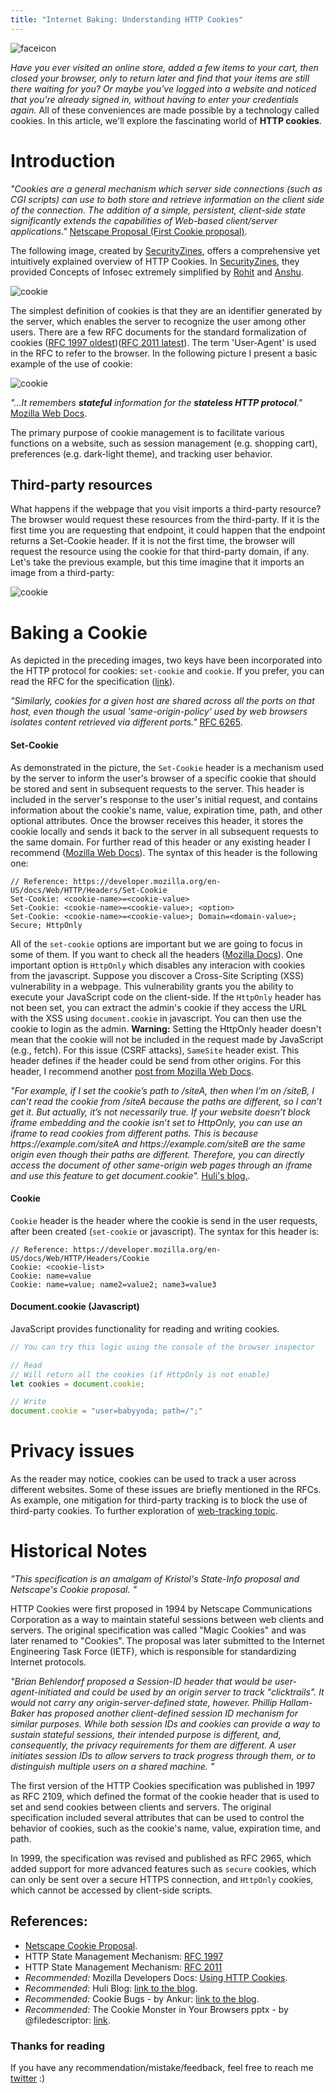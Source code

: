 ```yaml
---
title: "Internet Baking: Understanding HTTP Cookies"
---
```

<div class="balloon_l">
  <div class="faceicon"><img src="../icon/cookie_monster.png" alt="faceicon" ></div>
  <p class="says">
  <i>Have you ever visited an online store, added a few items to your cart, then closed your browser, only to return later and find that your items are still there waiting for you? Or maybe you've logged into a website and noticed that you're already signed in, without having to enter your credentials again.</i> All of these conveniences are made possible by a technology called cookies. In this article, we'll explore the fascinating world of <b>HTTP cookies</b>.
  </p>
</div>

# Introduction 

<div class="column" title="Cookie Definition">
  <div style="overflow: hidden">
    <div style="float: left;">
      <i>
        "Cookies are a general mechanism which server side connections (such as CGI scripts) can use to both store and retrieve information on the client side of the connection. The addition of a simple, persistent, client-side state significantly extends the capabilities of Web-based client/server applications."
        </i>
        <a href='https://web.archive.org/web/20020803110822/wp.netscape.com/newsref/std/cookie_spec.html'>Netscape Proposal (First Cookie proposal)</a>.
    </div>
  </div>
</div>

The following image, created by [SecurityZines](https://securityzines.com/), offers a comprehensive yet intuitively explained overview of HTTP Cookies. In [SecurityZines](https://securityzines.com/), they provided Concepts of Infosec extremely simplified by [Rohit](https://twitter.com/sec_r0) and [Anshu](https://twitter.com/0x1shu/).

![cookie](/web.today/cookies/http_cookie.jpeg)

The simplest definition of cookies is that they are an identifier generated by the server, which enables the server to recognize the user among other users. There are a few RFC documents for the standard formalization of cookies ([RFC 1997 oldest](https://www.rfc-editor.org/rfc/rfc2109))([RFC 2011 latest](https://www.rfc-editor.org/rfc/rfc6265.html)). The term 'User-Agent' is used in the RFC to refer to the browser. In the following picture I present a basic example of the use of cookie:


![cookie](/advanced/web.tracking/cookie.svg)
<div class="column" title="Cookie Definition">
  <div style="overflow: hidden">
    <div style="float: left;">
      <i>
         "...It remembers <b>stateful</b> information for the <b>stateless HTTP protocol</b>."
        </i>
        <a href='https://developer.mozilla.org/en-US/docs/Web/HTTP/Cookies'>Mozilla Web Docs</a>.
    </div>
  </div>
</div>

The primary purpose of cookie management is to facilitate various functions on a website, such as session management (e.g. shopping cart), preferences (e.g. dark-light theme), and tracking user behavior.


## Third-party resources

What happens if the webpage that you visit imports a third-party resource? The browser would request these resources from the third-party. If it is the first time you are requesting that endpoint, it could happen that the endpoint returns a Set-Cookie header. If it is not the first time, the browser will request the resource using the cookie for that third-party domain, if any. Let's take the previous example, but this time imagine that it imports an image from a third-party:

![cookie](/advanced/web.tracking/third-party-resource.svg)


# Baking a Cookie

As depicted in the preceding images, two keys have been incorporated into the HTTP protocol for cookies: `set-cookie` and `cookie`. If you prefer, you can read the RFC for the specification ([link](https://www.rfc-editor.org/rfc/rfc6265.html)). 

<div class="column" title="Cookie Key">
  <div style="overflow: hidden">
    <div style="float: left;">
      <i>
         "Similarly, cookies for a given host are shared across all the ports on that host, even though the usual 'same-origin-policy' used by web browsers isolates content retrieved via different ports."
        </i>
        <a href='https://www.rfc-editor.org/rfc/rfc6265.html'>RFC 6265</a>.
    </div>
  </div>
</div>


#### Set-Cookie

As demonstrated in the picture, the `Set-Cookie` header is a mechanism used by the server to inform the user's browser of a specific cookie that should be stored and sent in subsequent requests to the server. This header is included in the server's response to the user's initial request, and contains information about the cookie's name, value, expiration time, path, and other optional attributes. Once the browser receives this header, it stores the cookie locally and sends it back to the server in all subsequent requests to the same domain. For further read of this header or any existing header I recommend ([Mozilla Web Docs](https://developer.mozilla.org/en-US/docs/Web/HTTP/Headers/Set-Cookie)). The syntax of this header is the following one: 

```
// Reference: https://developer.mozilla.org/en-US/docs/Web/HTTP/Headers/Set-Cookie
Set-Cookie: <cookie-name>=<cookie-value>
Set-Cookie: <cookie-name>=<cookie-value>; <option>
Set-Cookie: <cookie-name>=<cookie-value>; Domain=<domain-value>; Secure; HttpOnly
```

All of the `set-cookie` options are important but we are going to focus in some of them. If you want to check all the headers ([Mozilla Docs](https://developer.mozilla.org/en-US/docs/Web/HTTP/Headers/Set-Cookie)). One important option is `HttpOnly` which disables any interacion with cookies from the javascript. Suppose you discover a Cross-Site Scripting (XSS) vulnerability in a webpage. This vulnerability grants you the ability to execute your JavaScript code on the client-side. If the `HttpOnly` header has not been set, you can extract the admin's cookie if they access the URL with the XSS using `document.cookie` in javascript. You can then use the cookie to login as the admin. **Warning:** Setting the HttpOnly header doesn't mean that the cookie will not be included in the request made by JavaScript (e.g., fetch). For this issue (CSRF attacks), `SameSite` header exist. This header defines if the header could be send from other origins. For this header, I recommend another [post from Mozilla Web Docs](https://developer.mozilla.org/en-US/docs/Web/HTTP/Headers/Set-Cookie/SameSite).

<div class="column" title="Reading Cookies from Different Paths (Huli)">
  <div style="overflow: hidden">
    <div style="float: left;">
      <i>
        "For example, if I set the cookie’s path to /siteA, then when I’m on /siteB, I can’t read the cookie from /siteA because the paths are different, so I can’t get it. But actually, it’s not necessarily true. If your website doesn’t block iframe embedding and the cookie isn’t set to HttpOnly, you can use an iframe to read cookies from different paths. This is because https://example.com/siteA and https://example.com/siteB are the same origin even though their paths are different. Therefore, you can directly access the document of other same-origin web pages through an iframe and use this feature to get document.cookie".
      </i>
      <a href='https://blog.huli.tw/2021/10/25/en/learn-frontend-from-security-pov/#reading-cookies-from-different-paths'>Huli's blog.</a>.
    </div>
  </div>
</div>

#### Cookie

`Cookie` header is the header where the cookie is send in the user requests, after been created (`set-cookie` or javascript). The syntax for this header is:

```
// Reference: https://developer.mozilla.org/en-US/docs/Web/HTTP/Headers/Cookie
Cookie: <cookie-list>
Cookie: name=value
Cookie: name=value; name2=value2; name3=value3
```

#### Document.cookie (Javascript)

JavaScript provides functionality for reading and writing cookies.

```javascript
// You can try this logic using the console of the browser inspector

// Read
// Will return all the cookies (if HttpOnly is not enable)
let cookies = document.cookie;

// Write
document.cookie = "user=babyyoda; path=/";"
```

# Privacy issues


As the reader may notice, cookies can be used to track a user across different websites. Some of these issues are briefly mentioned in the RFCs. As example, one mitigation for third-party tracking is to block the use of third-party cookies. To further exploration of [web-tracking topic](/advanced/web.tracking).


# Historical Notes 

<div class="column" title="RFC 1997">
  <div style="overflow: hidden">
    <div style="float: left;">
      <i>
      "This specification is an amalgam of Kristol's State-Info proposal and Netscape's Cookie proposal. "  
        </i>
    </div>
  </div>
</div>

HTTP Cookies were first proposed in 1994 by Netscape Communications Corporation as a way to maintain stateful sessions between web clients and servers. The original specification was called "Magic Cookies" and was later renamed to "Cookies". The proposal was later submitted to the Internet Engineering Task Force (IETF), which is responsible for standardizing Internet protocols.

<div class="column" title="Similar proposal (RFC 1997)">
  <div style="overflow: hidden">
    <div style="float: left;">
      <i>"Brian Behlendorf proposed a Session-ID header that would be user-
   agent-initiated and could be used by an origin server to track
   "clicktrails".  It would not carry any origin-server-defined state,
   however.  Phillip Hallam-Baker has proposed another client-defined
   session ID mechanism for similar purposes.
   While both session IDs and cookies can provide a way to sustain
   stateful sessions, their intended purpose is different, and,
   consequently, the privacy requirements for them are different.  A
   user initiates session IDs to allow servers to track progress through
   them, or to distinguish multiple users on a shared machine.
        "</i>
    </div>
  </div>
</div>


The first version of the HTTP Cookies specification was published in 1997 as RFC 2109, which defined the format of the cookie header that is used to set and send cookies between clients and servers. The original specification included several attributes that can be used to control the behavior of cookies, such as the cookie's name, value, expiration time, and path.

In 1999, the specification was revised and published as RFC 2965, which added support for more advanced features such as `secure` cookies, which can only be sent over a secure HTTPS connection, and `HttpOnly` cookies, which cannot be accessed by client-side scripts.


## References:

- [Netscape Cookie Proposal](https://web.archive.org/web/20020803110822/wp.netscape.com/newsref/std/cookie_spec.html).
- HTTP State Management Mechanism: [RFC 1997](https://www.rfc-editor.org/rfc/rfc2109)
- HTTP State Management Mechanism: [RFC 2011](https://www.rfc-editor.org/rfc/rfc6265.html)
- _Recommended:_ Mozilla Developers Docs: [Using HTTP Cookies](https://developer.mozilla.org/en-US/docs/Web/HTTP/Cookies).
- _Recommended:_ Huli Blog: [link to the blog](https://blog.huli.tw/2021/10/25/en/learn-frontend-from-security-pov/).
- _Recommended:_ Cookie Bugs - by Ankur: [link to the blog](https://blog.ankursundara.com/cookie-bugs/).
- _Recommended:_ The Cookie Monster in Your Browsers pptx - by @filedescriptor: [link](https://youtube.com/watch?v=njQcVWPB1is&list=PLQcbOyDFl_bfmSiby5wC0oRFSIK2c07SA&index=6).




### Thanks for reading
If you have any recommendation/mistake/feedback, feel free to reach me [twitter](https://twitter.com/alberto_fdr) :)
